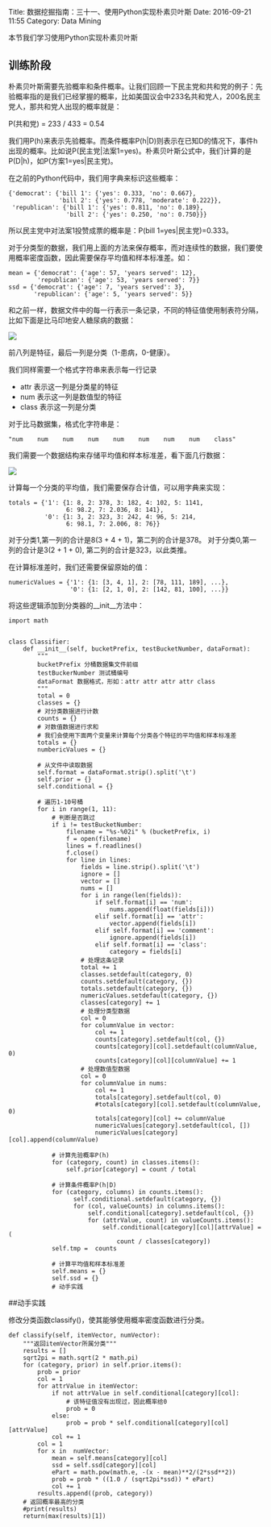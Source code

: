 Title: 数据挖掘指南：三十一、使用Python实现朴素贝叶斯
Date: 2016-09-21 11:55
Category: Data Mining

本节我们学习使用Python实现朴素贝叶斯

## 训练阶段

朴素贝叶斯需要先验概率和条件概率。让我们回顾一下民主党和共和党的例子：先验概率指的是我们已经掌握的概率，比如美国议会中233名共和党人，200名民主党人，那共和党人出现的概率就是：

P(共和党) = 233 / 433 = 0.54

我们用P(h)来表示先验概率。而条件概率P(h|D)则表示在已知D的情况下，事件h出现的概率。比如说P(民主党|法案1=yes)。朴素贝叶斯公式中，我们计算的是P(D|h)，如P(方案1=yes|民主党)。

在之前的Python代码中，我们用字典来标识这些概率：

    {'democrat': {'bill 1': {'yes': 0.333, 'no': 0.667},
                  'bill 2': {'yes': 0.778, 'moderate': 0.222}},
     'republican': {'bill 1': {'yes': 0.811, 'no': 0.189},
                    'bill 2': {'yes': 0.250, 'no': 0.750}}}
                    


所以民主党中对法案1投赞成票的概率是：P(bill 1=yes|民主党)=0.333。

对于分类型的数据，我们用上面的方法来保存概率，而对连续性的数据，我们要使用概率密度函数，因此需要保存平均值和样本标准差。如：

    mean = {'democrat': {'age': 57, 'years served': 12},
            'republican': {'age': 53, 'years served': 7}}
    ssd = {'democrat': {'age': 7, 'years served': 3},
           'republican': {'age': 5, 'years served': 5}}

和之前一样，数据文件中的每一行表示一条记录，不同的特征值使用制表符分隔，比如下面是比马印地安人糖尿病的数据：

![](http://i1.piimg.com/1949/0c292ae78898cd0e.png)

前八列是特征，最后一列是分类（1-患病，0-健康）。

我们同样需要一个格式字符串来表示每一行记录

* attr 表示这一列是分类星的特征
* num 表示这一列是数值型的特征
* class 表示这一列是分类

对于比马数据集，格式化字符串是：

    "num    num    num    num    num    num    num    num    class"

我们需要一个数据结构来存储平均值和样本标准差，看下面几行数据：

![](http://i4.piimg.com/1949/0ca0f645c1f48c25.png)

计算每一个分类的平均值，我们需要保存合计值，可以用字典来实现：


    totals = {'1': {1: 8, 2: 378, 3: 182, 4: 102, 5: 1141,
                    6: 98.2, 7: 2.036, 8: 141},
              '0': {1: 3, 2: 323, 3: 242, 4: 96, 5: 214,
                    6: 98.1, 7: 2.006, 8: 76}}
                    
对于分类1,第一列的合计是8(3 + 4 + 1)，第二列的合计是378。
对于分类0,第一列的合计是3(2 + 1 + 0), 第二列的合计是323，以此类推。

在计算标准差时，我们还需要保留原始的值：

    numericValues = {'1': {1: [3, 4, 1], 2: [78, 111, 189], ...},
                     '0': {1: [2, 1, 0], 2: [142, 81, 100], ...}}

将这些逻辑添加到分类器的__init__方法中：

    import math
    
    
    class Classifier:
        def __init__(self, bucketPrefix, testBucketNumber, dataFormat):
            """
            bucketPrefix 分桶数据集文件前缀
            testBuckerNumber 测试桶编号
            dataFormat 数据格式，形如：attr attr attr attr class
            """
            total = 0
            classes = {}
            # 对分类数据进行计数
            counts = {}
            # 对数值数据进行求和
            # 我们会使用下面两个变量来计算每个分类各个特征的平均值和样本标准差
            totals = {}
            numbericValues = {}
    
            # 从文件中读取数据
            self.format = dataFormat.strip().split('\t')
            self.prior = {}
            self.conditional = {}
    
            # 遍历1-10号桶
            for i in range(1, 11):
                # 判断是否跳过
                if i != testBucketNumber:
                    filename = "%s-%02i" % (bucketPrefix, i)
                    f = open(filename)
                    lines = f.readlines()
                    f.close()
                    for line in lines:
                        fields = line.strip().split('\t')
                        ignore = []
                        vector = []
                        nums = []
                        for i in range(len(fields)):
                            if self.format[i] == 'num':
                                nums.append(float(fields[i]))
                            elif self.format[i] == 'attr':
                                vector.append(fields[i])
                            elif self.format[i] == 'comment':
                                ignore.append(fields[i])
                            elif self.format[i] == 'class':
                                category = fields[i]
                        # 处理这条记录
                        total += 1
                        classes.setdefault(category, 0)
                        counts.setdefault(category, {})
                        totals.setdefault(category, {})
                        numericValues.setdefault(category, {})
                        classes[category] += 1
                        # 处理分类型数据
                        col = 0
                        for columnValue in vector:
                            col += 1
                            counts[category].setdefault(col, {})
                            counts[category][col].setdefault(columnValue, 0)
                            counts[category][col][columnValue] += 1
                        # 处理数值型数据
                        col = 0
                        for columnValue in nums:
                            col += 1
                            totals[category].setdefault(col, 0)
                            #totals[category][col].setdefault(columnValue, 0)
                            totals[category][col] += columnValue
                            numericValues[category].setdefault(col, [])
                            numericValues[category][col].append(columnValue)
    
                # 计算先验概率P(h)
                for (category, count) in classes.items():
                    self.prior[category] = count / total
    
                # 计算条件概率P(h|D)
                for (category, columns) in counts.items():
                      self.conditional.setdefault(category, {})
                      for (col, valueCounts) in columns.items():
                          self.conditional[category].setdefault(col, {})
                          for (attrValue, count) in valueCounts.items():
                              self.conditional[category][col][attrValue] = (
                                  count / classes[category])
                self.tmp =  counts
    
                # 计算平均值和样本标准差
                self.means = {}
                self.ssd = {}
                # 动手实践

##动手实践

修改分类函数classify()，使其能够使用概率密度函数进行分类。


    def classify(self, itemVector, numVector):
        """返回itemVector所属分类"""
        results = []
        sqrt2pi = math.sqrt(2 * math.pi)
        for (category, prior) in self.prior.items():
            prob = prior
            col = 1
            for attrValue in itemVector:
                if not attrValue in self.conditional[category][col]:
                    # 该特征值没有出现过，因此概率给0
                    prob = 0
                else:
                    prob = prob * self.conditional[category][col][attrValue]
                col += 1
            col = 1
            for x in  numVector:
                mean = self.means[category][col]
                ssd = self.ssd[category][col]
                ePart = math.pow(math.e, -(x - mean)**2/(2*ssd**2))
                prob = prob * ((1.0 / (sqrt2pi*ssd)) * ePart)
                col += 1
            results.append((prob, category))
        # 返回概率最高的分类
        #print(results)
        return(max(results)[1])